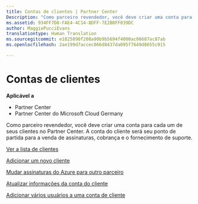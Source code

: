 ```yaml
---
title: Contas de clientes | Partner Center
Description: "Como parceiro revendedor, você deve criar uma conta para cada um de seus clientes no Partner Center. A conta do cliente será seu ponto de partida para a venda de assinaturas, cobrança e o fornecimento de suporte."
ms.assetid: 934FF7D8-FAE4-4C14-8DFF-7E2B0FF039DC
author: MaggiePucciEvans
translationtype: Human Translation
ms.sourcegitcommit: e1825890f208a90b9b5694f4000ac06687ac87ab
ms.openlocfilehash: 2ae199d7accec066d8437da095f7649d8655c915

---
```


# Contas de clientes

**Aplicável a**

-  Partner Center
-  Partner Center do Microsoft Cloud Germany

Como parceiro revendedor, você deve criar uma conta para cada um de seus clientes no Partner Center. A conta do cliente será seu ponto de partida para a venda de assinaturas, cobrança e o fornecimento de suporte.

[Ver a lista de clientes](see-your-customer-list.md)

[Adicionar um novo cliente](add-a-new-customer.md)

[Mudar assinaturas do Azure para outro parceiro](switch-azure-subscriptions-to-a-different-partner.md)

[Atualizar informações da conta do cliente](update-customer-account-info.md)

[Adicionar vários usuários a uma conta de cliente](adding-multiple-users-to-a-customer-account.md)

 

 






<!--HONumber=Jan17_HO2-->


